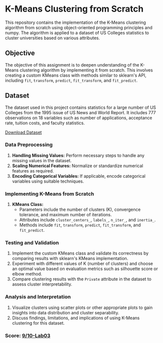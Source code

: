 # K-Means Clustering from Scratch

This repository contains the implementation of the K-Means clustering algorithm from scratch using object-oriented programming principles and numpy. The algorithm is applied to a dataset of US Colleges statistics to cluster universities based on various attributes.

## Objective

The objective of this assignment is to deepen understanding of the K-Means clustering algorithm by implementing it from scratch. This involves creating a custom KMeans class with methods similar to sklearn's API, including `fit`, `transform`, `predict`, `fit_transform`, and `fit_predict`.

## Dataset

The dataset used in this project contains statistics for a large number of US Colleges from the 1995 issue of US News and World Report. It includes 777 observations on 18 variables such as number of applications, acceptance rate, tuition costs, and faculty statistics.

[Download Dataset](https://drive.google.com/file/d/1IqSv-q8bE3Fa5n93ZB7-Jza0DffC3TK4/view?usp=sharing)

### Data Preprocessing

1. **Handling Missing Values:** Perform necessary steps to handle any missing values in the dataset.
2. **Scaling Numerical Features:** Normalize or standardize numerical features as required.
3. **Encoding Categorical Variables:** If applicable, encode categorical variables using suitable techniques.

### Implementing K-Means from Scratch

1. **KMeans Class:**
   - Parameters include the number of clusters (K), convergence tolerance, and maximum number of iterations.
   - Attributes include `cluster_centers_`, `labels_`, `n_iter_`, and `inertia_`.
   - Methods include `fit`, `transform`, `predict`, `fit_transform`, and `fit_predict`.

### Testing and Validation

1. Implement the custom KMeans class and validate its correctness by comparing results with sklearn's KMeans implementation.
2. Experiment with different values of K (number of clusters) and choose an optimal value based on evaluation metrics such as silhouette score or elbow method.
3. Compare clustering results with the `Private` attribute in the dataset to assess cluster interpretability.

### Analysis and Interpretation

1. Visualize clusters using scatter plots or other appropriate plots to gain insights into data distribution and cluster separability.
2. Discuss findings, limitations, and implications of using K-Means clustering for this dataset.

### Score: [9/10-Lab03](https://docs.google.com/spreadsheets/d/1Eyv9f2xt2KyV3tpZZkzaBGWBdh9G-MlkOtEU6jMgHG4/edit?fbclid=IwY2xjawEkasNleHRuA2FlbQIxMQABHRsvyHOase_5EOc_y7wB3DvfSQzDZ-n5Y1KsswlazYciQsutFr81pHz1eg_aem_frzFTYRdAeKNGmSDZD0DHw&gid=0#gid=0)
